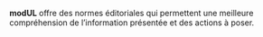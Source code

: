 **modUL** offre des normes éditoriales qui permettent une meilleure compréhension de l’information présentée et des actions à poser.